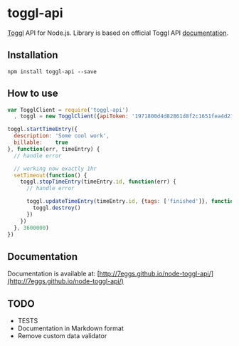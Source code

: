 toggl-api
==========

[Toggl](https://www.toggl.com/) API for Node.js. Library is based on official Toggl API [documentation](https://github.com/toggl/toggl_api_docs).

## Installation

    npm install toggl-api --save

## How to use

```javascript
var TogglClient = require('toggl-api')
  , toggl = new TogglClient({apiToken: '1971800d4d82861d8f2c1651fea4d212'})

toggl.startTimeEntry({
  description: 'Some cool work',
  billable:    true
}, function(err, timeEntry) {
  // handle error

  // working now exactly 1hr
  setTimeout(function() {
    toggl.stopTimeEntry(timeEntry.id, function(err) {
      // handle error

      toggl.updateTimeEntry(timeEntry.id, {tags: ['finished']}, function(err) {
        toggl.destroy()
      })
    })
  }, 3600000)
})
```

## Documentation

Documentation is available at: [http://7eggs.github.io/node-toggl-api/](http://7eggs.github.io/node-toggl-api/)

## TODO

* TESTS
* Documentation in Markdown format
* Remove custom data validator
